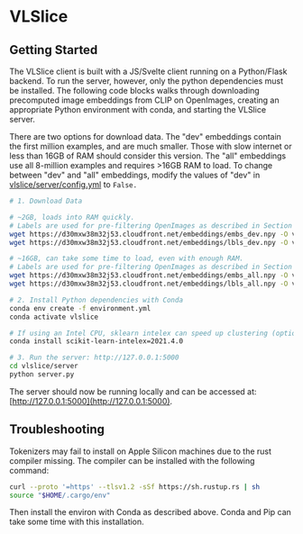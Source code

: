 # VLSlice

## Getting Started

The VLSlice client is built with a JS/Svelte client running on a Python/Flask backend. To run the server, however, only the python dependencies must be installed. The following code blocks walks through downloading precomputed image embeddings from CLIP on OpenImages, creating an appropriate Python environment with conda, and starting the VLSlice server.

There are two options for download data. The "dev" embeddings contain the first million examples, and are much smaller. Those with slow internet or less than 16GB of RAM should consider this version. The "all" embeddings use all 8-million examples and requires >16GB RAM to load. To change between "dev" and "all" embeddings, modify the values of "dev" in [vlslice/server/config.yml](./vlslice/server/config.yml) to `False.`

```bash
# 1. Download Data

# ~2GB, loads into RAM quickly.
# Labels are used for pre-filtering OpenImages as described in Section 4.1.
wget https://d30mxw38m32j53.cloudfront.net/embeddings/embs_dev.npy -O vlslice/server/data/embs_dev.npy
wget https://d30mxw38m32j53.cloudfront.net/embeddings/lbls_dev.npy -O vlslice/server/data/lbls_dev.npy

# ~16GB, can take some time to load, even with enough RAM.
# Labels are used for pre-filtering OpenImages as described in Section 4.1.
wget https://d30mxw38m32j53.cloudfront.net/embeddings/embs_all.npy -O vlslice/server/data/embs_all.npy
wget https://d30mxw38m32j53.cloudfront.net/embeddings/lbls_all.npy -O vlslice/server/data/lbls_all.npy

# 2. Install Python dependencies with Conda
conda env create -f environment.yml
conda activate vlslice

# If using an Intel CPU, sklearn intelex can speed up clustering (optional)
conda install scikit-learn-intelex=2021.4.0

# 3. Run the server: http://127.0.0.1:5000
cd vlslice/server
python server.py
```

The server should now be running locally and can be accessed at: [http://127.0.0.1:5000](http://127.0.0.1:5000).

## Troubleshooting

Tokenizers may fail to install on Apple Silicon machines due to the rust compiler missing. The compiler can be installed with the following command:

```bash
curl --proto '=https' --tlsv1.2 -sSf https://sh.rustup.rs | sh
source "$HOME/.cargo/env"
```

Then install the environ with Conda as described above. Conda and Pip can take some time with this installation.

